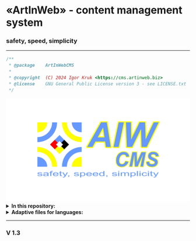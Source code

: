 <h1>«ArtInWeb» - content management system</h1>
<h3>safety, speed, simplicity</h3>
<hr>

```php
/**
 * @package    ArtInWebCMS
 * 
 * @copyright  (C) 2024 Igor Kruk <https://cms.artinweb.biz>
 * @license    GNU General Public License version 3 - see LICENSE.txt
 */
```
<img src="public_html/img/slider/slider-01.jpg" alt="">

<details><summary><strong>In this repository:</strong></summary>

<ul>
    <li>a system for managing multilingual or monolingual website content;</li>
    <li>content caching system;</li>
    <li>a user registration and management system with multiple combinations of user types and conditions for access and editing content;</li>
    <li>template system (one for many or unique (in any combination)) for any type of content;</li>
    <li>universal templates for &#34;Privacy Policy&#34;, &#34;User Agreement&#34;, &#34;Terms of Use of Cookies&#34; and &#34;HTML Tags Allowed and Prohibited on the Site&#34;. The first three pages are mandatory for placement on all EU websites;</li>
    <li>an example of a home page that can very easily display data from a wide variety of content types;</li>
    <li>menu formation system:
        <ul>
            <li>main menu (drop-down on the left);</li>
            <li>main menu (horizontal at the top);</li>
            <li>user menu (drop-down on the right);</li>
            <li>menu for changing the interface language (content).</li>
        </ul>
    </li>
    <li>breadcrumb menu;</li>
    <li>page pagination menu;</li>
    <li>administrative menu (under the main menu on the left);</li>
    <li>feedback system:
        <ul>
            <li>contacts (adapted for search engines);</li>
            <li>message form (for registered users) to site owners or managers.</li>
        </ul>
    </li>
    <li>system for managing messages (tickets) to the site administration;</li>
    <li>feedback system;</li>
    <li>feedback management system;</li>
    <li>system parameters management system;</li>
    <li>a system of logs of site visits by users;</li>
    <li>a system of logs of site visits by users belonging to the manager group;</li>
    <li>a system of logs of indexing on the site by search bots;</li>
    <li>a system for monitoring content indexing and creation based on a sitemap (sitemap.txt) in real time;</li>
    <li>a system of multilingual (monolingual) content of the &ldquo;Blog&rdquo; type with the possibility of its simple expansion to any type of content of any complexity with multiple filters;</li>
    <li>a system of notifications about errors in the site&#39;s operation;</li>
    <li>a floating key encryption system for storing confidential user data;</li>
    <li>system for displaying a site in editing mode. The editing mode can be of two types:
        <ul>
            <li>total - the first page is the same for everyone without an authorization form;</li>
            <li>personal &ndash; an editing page with an authorization form. The general editing mode page is displayed only for unauthorized users and users who do not have access rights to this mode of the site.</li>
        </ul>
    </li>
    <li>page 404;</li>
    <li>page no access.</li>
</ul>
<p><strong>All of the above is far from a complete set!</strong></p>

</details>

<details><summary><strong>Adaptive files for languages:</strong></summary>

<ul>
    <li>ukrainian;</li>
    <li>armenian;</li>
    <li>azerbaijani;</li>
    <li>basque;</li>
    <li>belarusian;</li>
    <li>bosnian;</li>
    <li>bulgarian;</li>
    <li>catalan;</li>
    <li>czech;</li>
    <li>danish;</li>
    <li>estonian;</li>
    <li>finnish;</li>
    <li>french;</li>
    <li>georgian;</li>
    <li>german;</li>
    <li>greek;</li>
    <li>kazakh;</li>
    <li>polish;</li>
    <li>portuguese;</li>
    <li>spanish;</li>
    <li>russian.</li>
</ul>

</details>

<hr>
<h3>V 1.3</h3>
